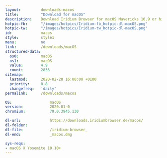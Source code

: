 ```yaml
---
layout:			downloads-macos
title:			"Download for macOS"
description:	Download Iridium Browser for macOS Mavericks 10.9 or higher. Iridium Browser is currently not available for iOS or any other mobile OS.
hotpic-fb:		"/images/hotpics/Iridium-fb_hotpic-dl-macOS.png"
hotpic-tw:		"/images/hotpics/Iridium-tw_hotpic-dl-macOS.png"
id:				macos
style:			style1
menu:			no
link:			/downloads/macOS
structured-data: 
  os0:			macOS
  os1:			macOS
  value:		4.9
  count:		2833
sitemap:
  lastmod:		2020-02-28 16:00:00 +0100
  priority:		0.8
  changefreq:	'daily'
permalink:		/downloads/macos

OS: 				macOS
version:			2020.01-0
chromium:			79.0.3945.130

dl-url:				https://downloads.iridiumbrowser.de/macos/
dl-folder:			
dl-file:			/iridium-browser_
dl-end:				_macos.dmg

sys-reqs:
- macOS X Yosemite 10.10+
---
```


